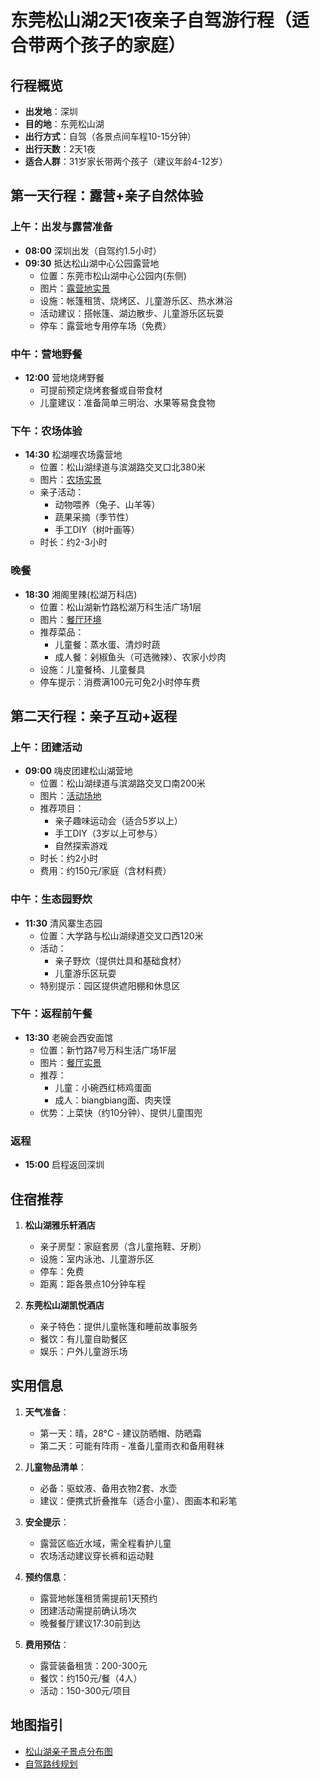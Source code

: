 # 东莞松山湖2天1夜亲子自驾游行程（适合带两个孩子的家庭）

## 行程概览
- **出发地**：深圳
- **目的地**：东莞松山湖
- **出行方式**：自驾（各景点间车程10-15分钟）
- **出行天数**：2天1夜
- **适合人群**：31岁家长带两个孩子（建议年龄4-12岁）

## 第一天行程：露营+亲子自然体验

### 上午：出发与露营准备
- **08:00** 深圳出发（自驾约1.5小时）
- **09:30** 抵达松山湖中心公园露营地
  - 位置：东莞市松山湖中心公园内(东侧)
  - 图片：[露营地实景](https://aos-comment.amap.com/B0J0MZWUJY/comment/97C2F7AF_98AC_48FB_B1FB_38DF742349CE_L0_001_1500_2000_1731548397492_29516889.jpg)
  - 设施：帐篷租赁、烧烤区、儿童游乐区、热水淋浴
  - 活动建议：搭帐篷、湖边散步、儿童游乐区玩耍
  - 停车：露营地专用停车场（免费）

### 中午：营地野餐
- **12:00** 营地烧烤野餐
  - 可提前预定烧烤套餐或自带食材
  - 儿童建议：准备简单三明治、水果等易食食物

### 下午：农场体验
- **14:30** 松湖哩农场露营地
  - 位置：松山湖绿道与滨湖路交叉口北380米
  - 图片：[农场实景](http://store.is.autonavi.com/showpic/2185cca18d6873260da5197266cd5600)
  - 亲子活动：
    - 动物喂养（兔子、山羊等）
    - 蔬果采摘（季节性）
    - 手工DIY（树叶画等）
  - 时长：约2-3小时

### 晚餐
- **18:30** 湘阁里辣(松湖万科店)
  - 位置：松山湖新竹路松湖万科生活广场1层
  - 图片：[餐厅环境](http://store.is.autonavi.com/showpic/0926b2f3479e71ad2f53681fba909ff6)
  - 推荐菜品：
    - 儿童餐：蒸水蛋、清炒时蔬
    - 成人餐：剁椒鱼头（可选微辣）、农家小炒肉
  - 设施：儿童餐椅、儿童餐具
  - 停车提示：消费满100元可免2小时停车费

## 第二天行程：亲子互动+返程

### 上午：团建活动
- **09:00** 嗨皮团建松山湖营地
  - 位置：松山湖绿道与滨湖路交叉口南200米
  - 图片：[活动场地](http://store.is.autonavi.com/showpic/d9a1c26b13db300f8f022f71b43e691e)
  - 推荐项目：
    - 亲子趣味运动会（适合5岁以上）
    - 手工DIY（3岁以上可参与）
    - 自然探索游戏
  - 时长：约2小时
  - 费用：约150元/家庭（含材料费）

### 中午：生态园野炊
- **11:30** 清风寨生态园
  - 位置：大学路与松山湖绿道交叉口西120米
  - 活动：
    - 亲子野炊（提供灶具和基础食材）
    - 儿童游乐区玩耍
  - 特别提示：园区提供遮阳棚和休息区

### 下午：返程前午餐
- **13:30** 老碗会西安面馆
  - 位置：新竹路7号万科生活广场1F层
  - 图片：[餐厅实景](https://aos-comment.amap.com/B0J1RMNSVS/comment/f4b03c98e3672b3c10e5507485ac19f9_2048_2048_80.jpg)
  - 推荐：
    - 儿童：小碗西红柿鸡蛋面
    - 成人：biangbiang面、肉夹馍
  - 优势：上菜快（约10分钟）、提供儿童围兜

### 返程
- **15:00** 启程返回深圳

## 住宿推荐
1. **松山湖雅乐轩酒店**
   - 亲子房型：家庭套房（含儿童拖鞋、牙刷）
   - 设施：室内泳池、儿童游乐区
   - 停车：免费
   - 距离：距各景点10分钟车程

2. **东莞松山湖凯悦酒店**
   - 亲子特色：提供儿童帐篷和睡前故事服务
   - 餐饮：有儿童自助餐区
   - 娱乐：户外儿童游乐场

## 实用信息
1. **天气准备**：
   - 第一天：晴，28°C - 建议防晒帽、防晒霜
   - 第二天：可能有阵雨 - 准备儿童雨衣和备用鞋袜

2. **儿童物品清单**：
   - 必备：驱蚊液、备用衣物2套、水壶
   - 建议：便携式折叠推车（适合小童）、图画本和彩笔

3. **安全提示**：
   - 露营区临近水域，需全程看护儿童
   - 农场活动建议穿长裤和运动鞋

4. **预约信息**：
   - 露营地帐篷租赁需提前1天预约
   - 团建活动需提前确认场次
   - 晚餐餐厅建议17:30前到达

5. **费用预估**：
   - 露营装备租赁：200-300元
   - 餐饮：约150元/餐（4人）
   - 活动：150-300元/项目

## 地图指引
- [松山湖亲子景点分布图](https://map.baidu.com/@12964422.4,3363219.2,13z)
- [自驾路线规划](https://map.baidu.com/dir/深圳市/东莞松山湖中心公园/)
